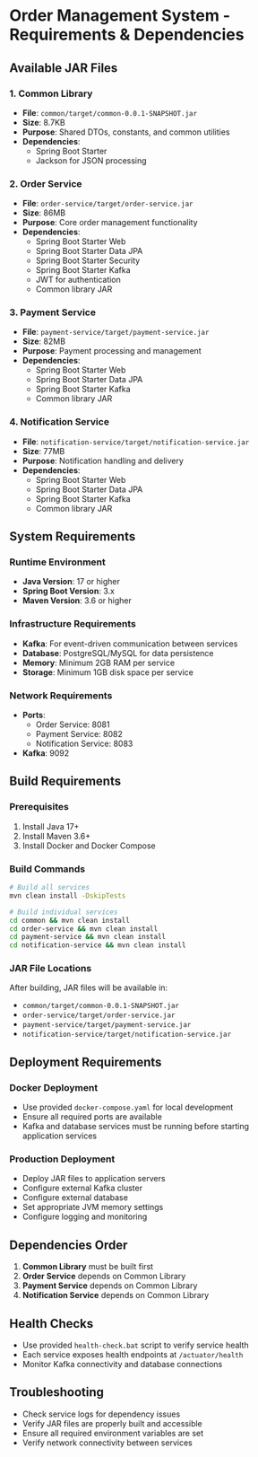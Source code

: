 # Order Management System - Requirements & Dependencies

## Available JAR Files

### 1. Common Library
- **File**: `common/target/common-0.0.1-SNAPSHOT.jar`
- **Size**: 8.7KB
- **Purpose**: Shared DTOs, constants, and common utilities
- **Dependencies**: 
  - Spring Boot Starter
  - Jackson for JSON processing

### 2. Order Service
- **File**: `order-service/target/order-service.jar`
- **Size**: 86MB
- **Purpose**: Core order management functionality
- **Dependencies**:
  - Spring Boot Starter Web
  - Spring Boot Starter Data JPA
  - Spring Boot Starter Security
  - Spring Boot Starter Kafka
  - JWT for authentication
  - Common library JAR

### 3. Payment Service
- **File**: `payment-service/target/payment-service.jar`
- **Size**: 82MB
- **Purpose**: Payment processing and management
- **Dependencies**:
  - Spring Boot Starter Web
  - Spring Boot Starter Data JPA
  - Spring Boot Starter Kafka
  - Common library JAR

### 4. Notification Service
- **File**: `notification-service/target/notification-service.jar`
- **Size**: 77MB
- **Purpose**: Notification handling and delivery
- **Dependencies**:
  - Spring Boot Starter Web
  - Spring Boot Starter Data JPA
  - Spring Boot Starter Kafka
  - Common library JAR

## System Requirements

### Runtime Environment
- **Java Version**: 17 or higher
- **Spring Boot Version**: 3.x
- **Maven Version**: 3.6 or higher

### Infrastructure Requirements
- **Kafka**: For event-driven communication between services
- **Database**: PostgreSQL/MySQL for data persistence
- **Memory**: Minimum 2GB RAM per service
- **Storage**: Minimum 1GB disk space per service

### Network Requirements
- **Ports**:
  - Order Service: 8081
  - Payment Service: 8082
  - Notification Service: 8083
- **Kafka**: 9092

## Build Requirements

### Prerequisites
1. Install Java 17+
2. Install Maven 3.6+
3. Install Docker and Docker Compose

### Build Commands
```bash
# Build all services
mvn clean install -DskipTests

# Build individual services
cd common && mvn clean install
cd order-service && mvn clean install
cd payment-service && mvn clean install
cd notification-service && mvn clean install
```

### JAR File Locations
After building, JAR files will be available in:
- `common/target/common-0.0.1-SNAPSHOT.jar`
- `order-service/target/order-service.jar`
- `payment-service/target/payment-service.jar`
- `notification-service/target/notification-service.jar`

## Deployment Requirements

### Docker Deployment
- Use provided `docker-compose.yaml` for local development
- Ensure all required ports are available
- Kafka and database services must be running before starting application services

### Production Deployment
- Deploy JAR files to application servers
- Configure external Kafka cluster
- Configure external database
- Set appropriate JVM memory settings
- Configure logging and monitoring

## Dependencies Order
1. **Common Library** must be built first
2. **Order Service** depends on Common Library
3. **Payment Service** depends on Common Library
4. **Notification Service** depends on Common Library

## Health Checks
- Use provided `health-check.bat` script to verify service health
- Each service exposes health endpoints at `/actuator/health`
- Monitor Kafka connectivity and database connections

## Troubleshooting
- Check service logs for dependency issues
- Verify JAR files are properly built and accessible
- Ensure all required environment variables are set
- Verify network connectivity between services
